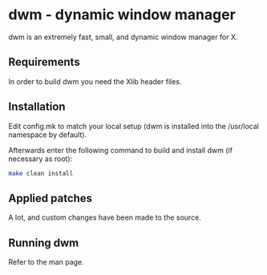 # dwm - dynamic window manager

dwm is an extremely fast, small, and dynamic window manager for X.

## Requirements

In order to build dwm you need the Xlib header files.

## Installation

Edit config.mk to match your local setup (dwm is installed into
the /usr/local namespace by default).

Afterwards enter the following command to build and install dwm (if
necessary as root):

``` bash
make clean install
```

## Applied patches

A lot, and custom changes have been made to the source.

## Running dwm

Refer to the man page.
